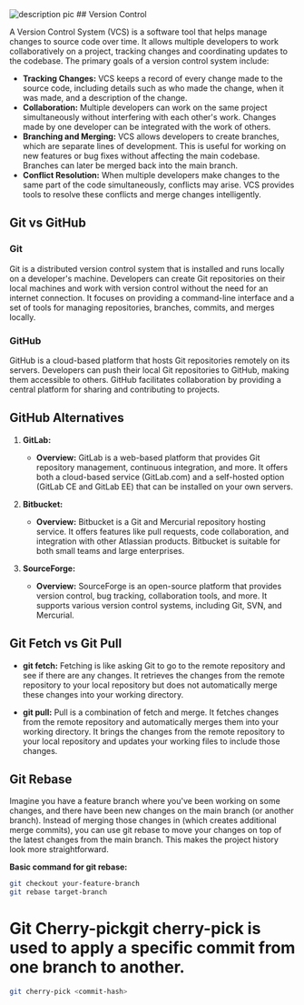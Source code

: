 <img src="" alt="description pic" /> 
## Version Control

A Version Control System (VCS) is a software tool that helps manage changes to source code over time. It allows multiple developers to work collaboratively on a project, tracking changes and coordinating updates to the codebase. The primary goals of a version control system include:

- **Tracking Changes:** VCS keeps a record of every change made to the source code, including details such as who made the change, when it was made, and a description of the change.
- **Collaboration:** Multiple developers can work on the same project simultaneously without interfering with each other's work. Changes made by one developer can be integrated with the work of others.
- **Branching and Merging:** VCS allows developers to create branches, which are separate lines of development. This is useful for working on new features or bug fixes without affecting the main codebase. Branches can later be merged back into the main branch.
- **Conflict Resolution:** When multiple developers make changes to the same part of the code simultaneously, conflicts may arise. VCS provides tools to resolve these conflicts and merge changes intelligently.

## Git vs GitHub

### Git
Git is a distributed version control system that is installed and runs locally on a developer's machine. Developers can create Git repositories on their local machines and work with version control without the need for an internet connection. It focuses on providing a command-line interface and a set of tools for managing repositories, branches, commits, and merges locally.

### GitHub
GitHub is a cloud-based platform that hosts Git repositories remotely on its servers. Developers can push their local Git repositories to GitHub, making them accessible to others. GitHub facilitates collaboration by providing a central platform for sharing and contributing to projects.

## GitHub Alternatives

1. **GitLab:**
   - **Overview:** GitLab is a web-based platform that provides Git repository management, continuous integration, and more. It offers both a cloud-based service (GitLab.com) and a self-hosted option (GitLab CE and GitLab EE) that can be installed on your own servers.

2. **Bitbucket:**
   - **Overview:** Bitbucket is a Git and Mercurial repository hosting service. It offers features like pull requests, code collaboration, and integration with other Atlassian products. Bitbucket is suitable for both small teams and large enterprises.

3. **SourceForge:**
   - **Overview:** SourceForge is an open-source platform that provides version control, bug tracking, collaboration tools, and more. It supports various version control systems, including Git, SVN, and Mercurial.

## Git Fetch vs Git Pull

- **git fetch:**
  Fetching is like asking Git to go to the remote repository and see if there are any changes. It retrieves the changes from the remote repository to your local repository but does not automatically merge these changes into your working directory.

- **git pull:**
  Pull is a combination of fetch and merge. It fetches changes from the remote repository and automatically merges them into your working directory. It brings the changes from the remote repository to your local repository and updates your working files to include those changes.

## Git Rebase

Imagine you have a feature branch where you've been working on some changes, and there have been new changes on the main branch (or another branch). Instead of merging those changes in (which creates additional merge commits), you can use git rebase to move your changes on top of the latest changes from the main branch. This makes the project history look more straightforward.

**Basic command for git rebase:**
```bash
git checkout your-feature-branch
git rebase target-branch
```

# Git Cherry-pickgit cherry-pick is used to apply a specific commit from one branch to another.
```bash
git cherry-pick <commit-hash>
